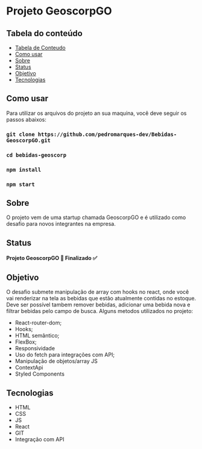 # Projeto GeoscorpGO

## Tabela do conteúdo

   * [Tabela de Conteudo](#tabela-de-conteudo)
   * [Como usar](#Como-usar)
   * [Sobre](#Sobre)
   * [Status](#status)
   * [Objetivo](#objetivo)
   * [Tecnologias](#tecnologias)

## Como usar
 Para utilizar os arquivos do projeto an sua maquina, você deve seguir os passos abaixos:

### `git clone https://github.com/pedromarques-dev/Bebidas-GeoscorpGO.git`
### `cd bebidas-geoscorp`
### `npm install`
### `npm start`

## Sobre
  O projeto vem de uma startup chamada GeoscorpGO e é utilizado como desafio para novos integrantes na empresa. 

## Status
 
  #### Projeto GeoscorpGO 🚀 Finalizado ✅
       
## Objetivo

  O desafio submete manipulação de array com hooks no react, onde você vai renderizar na tela as bebidas que estão atualmente contidas no estoque. Deve ser possível tambem remover bebidas, adicionar uma bebida nova e filtrar bebidas pelo campo de busca.
  Alguns metodos utilizados no projeto:
   
   * React-router-dom;
   * Hooks;
   * HTML semântico;
   * FlexBox;
   * Responsividade
   * Uso do fetch para integrações com API;
   * Manipulação de objetos/array JS
   * ContextApi
   * Styled Components


## Tecnologias

 * HTML
 * CSS
 * JS
 * React
 * GIT
 * Integração com API

